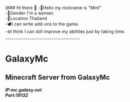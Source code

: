 (### Hi there 👋
-🌱Hello my nickname is "Mint" </br>
-🎀Gender I'm a woman. </br>
-🔹Location Thailand </br>
-🕊️I can write add-ons to the game. </br>
-❄️I think I can still improve my abilities just by taking time. </br>
------------------------------------- </br>
<h1> GalaxyMc
<h2> Minecraft Server from GalaxyMc
<h5> IP:mc.galaxy.net </br>
Port:19132 </br>
